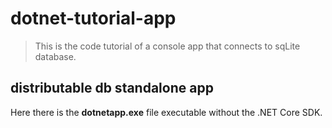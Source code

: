 # dotnet-tutorial-app

> This is the code tutorial of a console app that connects to sqLite database.


## distributable db standalone app

Here there is the **dotnetapp.exe** file executable without the .NET Core SDK.


